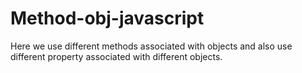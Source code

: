 # Method-obj-javascript
Here we use different methods associated with objects and also use different property associated with different objects.
